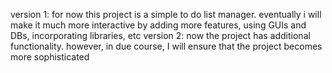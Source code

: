 version 1:
for now this project is a simple to do list manager. eventually i will make it much more interactive by adding more features, using GUIs and DBs, incorporating libraries, etc
version 2:
now the project has additional functionality. however, in due course, I will ensure that the project becomes more sophisticated

